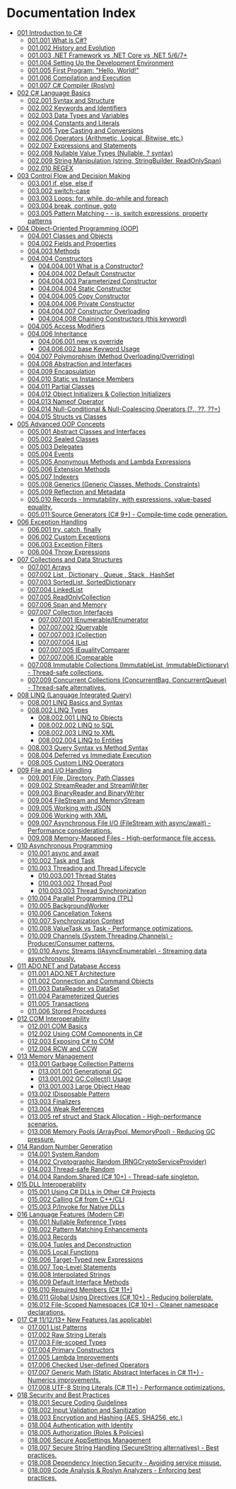 ﻿# Documentation Index

- [001 Introduction to C#](001_Introduction-to-C-Sharp/index.md)
  - [001.001 What is C#?](001_Introduction-to-C-Sharp/001.001.What-is-C-Sharp.md)
  - [001.002 History and Evolution](001_Introduction-to-C-Sharp/001.002.History-and-Evolution.md)
  - [001.003 .NET Framework vs .NET Core vs .NET 5/6/7+](001_Introduction-to-C-Sharp/001.003..NET-Framework-vs-.NET-Core-vs-.NET-5_6_7.md)
  - [001.004 Setting Up the Development Environment](001_Introduction-to-C-Sharp/001.004.Setting-Up-the-Development-Environment.md)
  - [001.005 First Program: "Hello, World!"](001_Introduction-to-C-Sharp/001.005.First-Program-Hello-World.md)
  - [001.006 Compilation and Execution](001_Introduction-to-C-Sharp/001.006.Compilation-and-Execution.md)
  - [001.007 C# Compiler (Roslyn)](001_Introduction-to-C-Sharp/001.007.C-Sharp-Compiler-(Roslyn).md)
- [002 C# Language Basics](002_C-Sharp-Language-Basics/index.md)
  - [002.001 Syntax and Structure](002_C-Sharp-Language-Basics/002.001.Syntax-and-Structure.md)
  - [002.002 Keywords and Identifiers](002_C-Sharp-Language-Basics/002.002.Keywords-and-Identifiers.md)
  - [002.003 Data Types and Variables](002_C-Sharp-Language-Basics/002.003.Data-Types-and-Variables.md)
  - [002.004 Constants and Literals](002_C-Sharp-Language-Basics/002.004.Constants-and-Literals.md)
  - [002.005 Type Casting and Conversions](002_C-Sharp-Language-Basics/002.005.Type-Casting-and-Conversions.md)
  - [002.006 Operators (Arithmetic, Logical, Bitwise, etc.)](002_C-Sharp-Language-Basics/002.006.Operators-(Arithmetic-Logical-Bitwise-etc.).md)
  - [002.007 Expressions and Statements](002_C-Sharp-Language-Basics/002.007.Expressions-and-Statements.md)
  - [002.008 Nullable Value Types (Nullable<T>, ? syntax)](002_C-Sharp-Language-Basics/002.008.Nullable-Value-Types-(Nullable_T_-syntax).md)
  - [002.009 String Manipulation (string, StringBuilder, ReadOnlySpan<char>)](002_C-Sharp-Language-Basics/002.009.String-Manipulation-(string-StringBuilder-ReadOnlySpan_char_).md)
  - [002.010 REGEX](002_C-Sharp-Language-Basics/002.010.REGEX.md)
- [003 Control Flow and Decision Making](003_Control-Flow-and-Decision-Making/index.md)
  - [003.001 if, else, else if](003_Control-Flow-and-Decision-Making/003.001.if-else-else-if.md)
  - [003.002 switch-case](003_Control-Flow-and-Decision-Making/003.002.switch-case.md)
  - [003.003 Loops: for, while, do-while and foreach](003_Control-Flow-and-Decision-Making/003.003.Loops-for-while-do-while-and-foreach.md)
  - [003.004 break, continue, goto](003_Control-Flow-and-Decision-Making/003.004.break-continue-goto.md)
  - [003.005 Pattern Matching - - is, switch expressions, property patterns](003_Control-Flow-and-Decision-Making/003.005.Pattern-Matching-----is-switch-expressions-property-patterns.md)
- [004 Object-Oriented Programming (OOP)](004_Object-Oriented-Programming-(OOP)/index.md)
  - [004.001 Classes and Objects](004_Object-Oriented-Programming-(OOP)/004.001.Classes-and-Objects.md)
  - [004.002 Fields and Properties](004_Object-Oriented-Programming-(OOP)/004.002.Fields-and-Properties.md)
  - [004.003 Methods](004_Object-Oriented-Programming-(OOP)/004.003.Methods.md)
  - [004.004 Constructors](004_Object-Oriented-Programming-(OOP)/004.004_Constructors/index.md)
    - [004.004.001 What is a Constructor?](004_Object-Oriented-Programming-(OOP)/004.004_Constructors/004.004.001.What-is-a-Constructor.md)
    - [004.004.002 Default Constructor](004_Object-Oriented-Programming-(OOP)/004.004_Constructors/004.004.002.Default-Constructor.md)
    - [004.004.003 Parameterized Constructor](004_Object-Oriented-Programming-(OOP)/004.004_Constructors/004.004.003.Parameterized-Constructor.md)
    - [004.004.004 Static Constructor](004_Object-Oriented-Programming-(OOP)/004.004_Constructors/004.004.004.Static-Constructor.md)
    - [004.004.005 Copy Constructor](004_Object-Oriented-Programming-(OOP)/004.004_Constructors/004.004.005.Copy-Constructor.md)
    - [004.004.006 Private Constructor](004_Object-Oriented-Programming-(OOP)/004.004_Constructors/004.004.006.Private-Constructor.md)
    - [004.004.007 Constructor Overloading](004_Object-Oriented-Programming-(OOP)/004.004_Constructors/004.004.007.Constructor-Overloading.md)
    - [004.004.008 Chaining Constructors (this keyword)](004_Object-Oriented-Programming-(OOP)/004.004_Constructors/004.004.008.Chaining-Constructors-(this-keyword).md)
  - [004.005 Access Modifiers](004_Object-Oriented-Programming-(OOP)/004.005.Access-Modifiers.md)
  - [004.006 Inheritance](004_Object-Oriented-Programming-(OOP)/004.006_Inheritance/index.md)
    - [004.006.001 new vs override](004_Object-Oriented-Programming-(OOP)/004.006_Inheritance/004.006.001.new-vs-override.md)
    - [004.006.002 base Keyword Usage](004_Object-Oriented-Programming-(OOP)/004.006_Inheritance/004.006.002.base-Keyword-Usage.md)
  - [004.007 Polymorphism (Method Overloading/Overriding)](004_Object-Oriented-Programming-(OOP)/004.007.Polymorphism-(Method-Overloading_Overriding).md)
  - [004.008 Abstraction and Interfaces](004_Object-Oriented-Programming-(OOP)/004.008.Abstraction-and-Interfaces.md)
  - [004.009 Encapsulation](004_Object-Oriented-Programming-(OOP)/004.009.Encapsulation.md)
  - [004.010 Static vs Instance Members](004_Object-Oriented-Programming-(OOP)/004.010.Static-vs-Instance-Members.md)
  - [004.011 Partial Classes](004_Object-Oriented-Programming-(OOP)/004.011.Partial-Classes.md)
  - [004.012 Object Initializers & Collection Initializers](004_Object-Oriented-Programming-(OOP)/004.012.Object-Initializers-Collection-Initializers.md)
  - [004.013 Nameof Operator](004_Object-Oriented-Programming-(OOP)/004.013.Nameof-Operator.md)
  - [004.014 Null-Conditional & Null-Coalescing Operators (?., ??, ??=)](004_Object-Oriented-Programming-(OOP)/004.014.Null-Conditional-Null-Coalescing-Operators-(.-).md)
  - [004.015 Structs vs Classes](004_Object-Oriented-Programming-(OOP)/004.015.Structs-vs-Classes.md)
- [005 Advanced OOP Concepts](005_Advanced-OOP-Concepts/index.md)
  - [005.001 Abstract Classes and Interfaces](005_Advanced-OOP-Concepts/005.001.Abstract-Classes-and-Interfaces.md)
  - [005.002 Sealed Classes](005_Advanced-OOP-Concepts/005.002.Sealed-Classes.md)
  - [005.003 Delegates](005_Advanced-OOP-Concepts/005.003.Delegates.md)
  - [005.004 Events](005_Advanced-OOP-Concepts/005.004.Events.md)
  - [005.005 Anonymous Methods and Lambda Expressions](005_Advanced-OOP-Concepts/005.005.Anonymous-Methods-and-Lambda-Expressions.md)
  - [005.006 Extension Methods](005_Advanced-OOP-Concepts/005.006.Extension-Methods.md)
  - [005.007 Indexers](005_Advanced-OOP-Concepts/005.007.Indexers.md)
  - [005.008 Generics (Generic Classes, Methods, Constraints)](005_Advanced-OOP-Concepts/005.008.Generics-(Generic-Classes-Methods-Constraints).md)
  - [005.009 Reflection and Metadata](005_Advanced-OOP-Concepts/005.009.Reflection-and-Metadata.md)
  - [005.010 Records - Immutability, with expressions, value-based equality.](005_Advanced-OOP-Concepts/005.010.Records---Immutability-with-expressions-value-based-equality..md)
  - [005.011 Source Generators (C# 9+) - Compile-time code generation.](005_Advanced-OOP-Concepts/005.011.Source-Generators-(C-Sharp-9)---Compile-time-code-generation..md)
- [006 Exception Handling](006_Exception-Handling/index.md)
  - [006.001 try, catch, finally](006_Exception-Handling/006.001.try-catch-finally.md)
  - [006.002 Custom Exceptions](006_Exception-Handling/006.002.Custom-Exceptions.md)
  - [006.003 Exception Filters](006_Exception-Handling/006.003.Exception-Filters.md)
  - [006.004 Throw Expressions](006_Exception-Handling/006.004.Throw-Expressions.md)
- [007 Collections and Data Structures](007_Collections-and-Data-Structures/index.md)
  - [007.001 Arrays](007_Collections-and-Data-Structures/007.001.Arrays.md)
  - [007.002 List , Dictionary , Queue , Stack , HashSet](007_Collections-and-Data-Structures/007.002.List-Dictionary-Queue-Stack-HashSet.md)
  - [007.003 SortedList, SortedDictionary](007_Collections-and-Data-Structures/007.003.SortedList-SortedDictionary.md)
  - [007.004 LinkedList](007_Collections-and-Data-Structures/007.004.LinkedList.md)
  - [007.005 ReadOnlyCollection](007_Collections-and-Data-Structures/007.005.ReadOnlyCollection.md)
  - [007.006 Span  and Memory](007_Collections-and-Data-Structures/007.006.Span-and-Memory.md)
  - [007.007 Collection Interfaces](007_Collections-and-Data-Structures/007.007_Collection-Interfaces/index.md)
    - [007.007.001 IEnumerable/IEnumerator](007_Collections-and-Data-Structures/007.007_Collection-Interfaces/007.007.001.IEnumerable_IEnumerator.md)
    - [007.007.002 IQueryable](007_Collections-and-Data-Structures/007.007_Collection-Interfaces/007.007.002.IQueryable.md)
    - [007.007.003 ICollection](007_Collections-and-Data-Structures/007.007_Collection-Interfaces/007.007.003.ICollection.md)
    - [007.007.004 IList](007_Collections-and-Data-Structures/007.007_Collection-Interfaces/007.007.004.IList.md)
    - [007.007.005 IEqualityComparer](007_Collections-and-Data-Structures/007.007_Collection-Interfaces/007.007.005.IEqualityComparer.md)
    - [007.007.006 IComparable](007_Collections-and-Data-Structures/007.007_Collection-Interfaces/007.007.006.IComparable.md)
  - [007.008 Immutable Collections (ImmutableList, ImmutableDictionary) - Thread-safe collections.](007_Collections-and-Data-Structures/007.008.Immutable-Collections-(ImmutableList-ImmutableDictionary)---Thread-safe-collections..md)
  - [007.009 Concurrent Collections (ConcurrentBag, ConcurrentQueue) - Thread-safe alternatives.](007_Collections-and-Data-Structures/007.009.Concurrent-Collections-(ConcurrentBag-ConcurrentQueue)---Thread-safe-alternatives..md)
- [008 LINQ (Language Integrated Query)](008_LINQ-(Language-Integrated-Query)/index.md)
  - [008.001 LINQ Basics and Syntax](008_LINQ-(Language-Integrated-Query)/008.001.LINQ-Basics-and-Syntax.md)
  - [008.002 LINQ Types](008_LINQ-(Language-Integrated-Query)/008.002_LINQ-Types/index.md)
    - [008.002.001 LINQ to Objects](008_LINQ-(Language-Integrated-Query)/008.002_LINQ-Types/008.002.001.LINQ-to-Objects.md)
    - [008.002.002 LINQ to SQL](008_LINQ-(Language-Integrated-Query)/008.002_LINQ-Types/008.002.002.LINQ-to-SQL.md)
    - [008.002.003 LINQ to XML](008_LINQ-(Language-Integrated-Query)/008.002_LINQ-Types/008.002.003.LINQ-to-XML.md)
    - [008.002.004 LINQ to Entities](008_LINQ-(Language-Integrated-Query)/008.002_LINQ-Types/008.002.004.LINQ-to-Entities.md)
  - [008.003 Query Syntax vs Method Syntax](008_LINQ-(Language-Integrated-Query)/008.003.Query-Syntax-vs-Method-Syntax.md)
  - [008.004 Deferred vs Immediate Execution](008_LINQ-(Language-Integrated-Query)/008.004.Deferred-vs-Immediate-Execution.md)
  - [008.005 Custom LINQ Operators](008_LINQ-(Language-Integrated-Query)/008.005.Custom-LINQ-Operators.md)
- [009 File and I/O Handling](009_File-and-I_O-Handling/index.md)
  - [009.001 File, Directory, Path Classes](009_File-and-I_O-Handling/009.001.File-Directory-Path-Classes.md)
  - [009.002 StreamReader and StreamWriter](009_File-and-I_O-Handling/009.002.StreamReader-and-StreamWriter.md)
  - [009.003 BinaryReader and BinaryWriter](009_File-and-I_O-Handling/009.003.BinaryReader-and-BinaryWriter.md)
  - [009.004 FileStream and MemoryStream](009_File-and-I_O-Handling/009.004.FileStream-and-MemoryStream.md)
  - [009.005 Working with JSON](009_File-and-I_O-Handling/009.005.Working-with-JSON.md)
  - [009.006 Working with XML](009_File-and-I_O-Handling/009.006.Working-with-XML.md)
  - [009.007 Asynchronous File I/O (FileStream with async/await) - Performance considerations.](009_File-and-I_O-Handling/009.007.Asynchronous-File-I_O-(FileStream-with-async_await)---Performance-considerations..md)
  - [009.008 Memory-Mapped Files - High-performance file access.](009_File-and-I_O-Handling/009.008.Memory-Mapped-Files---High-performance-file-access..md)
- [010 Asynchronous Programming](010_Asynchronous-Programming/index.md)
  - [010.001 async and await](010_Asynchronous-Programming/010.001.async-and-await.md)
  - [010.002 Task and Task](010_Asynchronous-Programming/010.002.Task-and-Task.md)
  - [010.003 Threading and Thread Lifecycle](010_Asynchronous-Programming/010.003_Threading-and-Thread-Lifecycle/index.md)
    - [010.003.001 Thread States](010_Asynchronous-Programming/010.003_Threading-and-Thread-Lifecycle/010.003.001.Thread-States.md)
    - [010.003.002 Thread Pool](010_Asynchronous-Programming/010.003_Threading-and-Thread-Lifecycle/010.003.002.Thread-Pool.md)
    - [010.003.003 Thread Synchronization](010_Asynchronous-Programming/010.003_Threading-and-Thread-Lifecycle/010.003.003.Thread-Synchronization.md)
  - [010.004 Parallel Programming (TPL)](010_Asynchronous-Programming/010.004.Parallel-Programming-(TPL).md)
  - [010.005 BackgroundWorker](010_Asynchronous-Programming/010.005.BackgroundWorker.md)
  - [010.006 Cancellation Tokens](010_Asynchronous-Programming/010.006.Cancellation-Tokens.md)
  - [010.007 Synchronization Context](010_Asynchronous-Programming/010.007.Synchronization-Context.md)
  - [010.008 ValueTask vs Task - Performance optimizations.](010_Asynchronous-Programming/010.008.ValueTask-vs-Task---Performance-optimizations..md)
  - [010.009 Channels (System.Threading.Channels) - Producer/Consumer patterns.](010_Asynchronous-Programming/010.009.Channels-(System.Threading.Channels)---Producer_Consumer-patterns..md)
  - [010.010 Async Streams (IAsyncEnumerable) - Streaming data asynchronously.](010_Asynchronous-Programming/010.010.Async-Streams-(IAsyncEnumerable)---Streaming-data-asynchronously..md)
- [011 ADO.NET and Database Access](011_ADO.NET-and-Database-Access/index.md)
  - [011.001 ADO.NET Architecture](011_ADO.NET-and-Database-Access/011.001.ADO.NET-Architecture.md)
  - [011.002 Connection and Command Objects](011_ADO.NET-and-Database-Access/011.002.Connection-and-Command-Objects.md)
  - [011.003 DataReader vs DataSet](011_ADO.NET-and-Database-Access/011.003.DataReader-vs-DataSet.md)
  - [011.004 Parameterized Queries](011_ADO.NET-and-Database-Access/011.004.Parameterized-Queries.md)
  - [011.005 Transactions](011_ADO.NET-and-Database-Access/011.005.Transactions.md)
  - [011.006 Stored Procedures](011_ADO.NET-and-Database-Access/011.006.Stored-Procedures.md)
- [012 COM Interoperability](012_COM-Interoperability/index.md)
  - [012.001 COM Basics](012_COM-Interoperability/012.001.COM-Basics.md)
  - [012.002 Using COM Components in C#](012_COM-Interoperability/012.002.Using-COM-Components-in-C-Sharp.md)
  - [012.003 Exposing C# to COM](012_COM-Interoperability/012.003.Exposing-C-Sharp-to-COM.md)
  - [012.004 RCW and CCW](012_COM-Interoperability/012.004.RCW-and-CCW.md)
- [013 Memory Management](013_Memory-Management/index.md)
  - [013.001 Garbage Collection Patterns](013_Memory-Management/013.001_Garbage-Collection-Patterns/index.md)
    - [013.001.001 Generational GC](013_Memory-Management/013.001_Garbage-Collection-Patterns/013.001.001.Generational-GC.md)
    - [013.001.002 GC.Collect() Usage](013_Memory-Management/013.001_Garbage-Collection-Patterns/013.001.002.GC.Collect()-Usage.md)
    - [013.001.003 Large Object Heap](013_Memory-Management/013.001_Garbage-Collection-Patterns/013.001.003.Large-Object-Heap.md)
  - [013.002 IDisposable Pattern](013_Memory-Management/013.002.IDisposable-Pattern.md)
  - [013.003 Finalizers](013_Memory-Management/013.003.Finalizers.md)
  - [013.004 Weak References](013_Memory-Management/013.004.Weak-References.md)
  - [013.005 ref struct and Stack Allocation - High-performance scenarios.](013_Memory-Management/013.005.ref-struct-and-Stack-Allocation---High-performance-scenarios..md)
  - [013.006 Memory Pools (ArrayPool<T>, MemoryPool<T>) - Reducing GC pressure.](013_Memory-Management/013.006.Memory-Pools-(ArrayPool_T_-MemoryPool_T_)---Reducing-GC-pressure..md)
- [014 Random Number Generation](014_Random-Number-Generation/index.md)
  - [014.001 System.Random](014_Random-Number-Generation/014.001.System.Random.md)
  - [014.002 Cryptographic Random (RNGCryptoServiceProvider)](014_Random-Number-Generation/014.002.Cryptographic-Random-(RNGCryptoServiceProvider).md)
  - [014.003 Thread-safe Random](014_Random-Number-Generation/014.003.Thread-safe-Random.md)
  - [014.004 Random.Shared (C# 10+) - Thread-safe singleton.](014_Random-Number-Generation/014.004.Random.Shared-(C-Sharp-10)---Thread-safe-singleton..md)
- [015 DLL Interoperability](015_DLL-Interoperability/index.md)
  - [015.001 Using C# DLLs in Other C# Projects](015_DLL-Interoperability/015.001.Using-C-Sharp-DLLs-in-Other-C-Sharp-Projects.md)
  - [015.002 Calling C# from C++/CLI](015_DLL-Interoperability/015.002.Calling-C-Sharp-from-C_CLI.md)
  - [015.003 P/Invoke for Native DLLs](015_DLL-Interoperability/015.003.P_Invoke-for-Native-DLLs.md)
- [016 Language Features (Modern C#)](016_Language-Features-(Modern-C-Sharp)/index.md)
  - [016.001 Nullable Reference Types](016_Language-Features-(Modern-C-Sharp)/016.001.Nullable-Reference-Types.md)
  - [016.002 Pattern Matching Enhancements](016_Language-Features-(Modern-C-Sharp)/016.002.Pattern-Matching-Enhancements.md)
  - [016.003 Records](016_Language-Features-(Modern-C-Sharp)/016.003.Records.md)
  - [016.004 Tuples and Deconstruction](016_Language-Features-(Modern-C-Sharp)/016.004.Tuples-and-Deconstruction.md)
  - [016.005 Local Functions](016_Language-Features-(Modern-C-Sharp)/016.005.Local-Functions.md)
  - [016.006 Target-Typed new Expressions](016_Language-Features-(Modern-C-Sharp)/016.006.Target-Typed-new-Expressions.md)
  - [016.007 Top-Level Statements](016_Language-Features-(Modern-C-Sharp)/016.007.Top-Level-Statements.md)
  - [016.008 Interpolated Strings](016_Language-Features-(Modern-C-Sharp)/016.008.Interpolated-Strings.md)
  - [016.009 Default Interface Methods](016_Language-Features-(Modern-C-Sharp)/016.009.Default-Interface-Methods.md)
  - [016.010 Required Members (C# 11+)](016_Language-Features-(Modern-C-Sharp)/016.010.Required-Members-(C-Sharp-11).md)
  - [016.011 Global Using Directives (C# 10+) - Reducing boilerplate.](016_Language-Features-(Modern-C-Sharp)/016.011.Global-Using-Directives-(C-Sharp-10)---Reducing-boilerplate..md)
  - [016.012 File-Scoped Namespaces (C# 10+) - Cleaner namespace declarations.](016_Language-Features-(Modern-C-Sharp)/016.012.File-Scoped-Namespaces-(C-Sharp-10)---Cleaner-namespace-declarations..md)
- [017 C# 11/12/13+ New Features (as applicable)](017_C-Sharp-11_12_13-New-Features-(as-applicable)/index.md)
  - [017.001 List Patterns](017_C-Sharp-11_12_13-New-Features-(as-applicable)/017.001.List-Patterns.md)
  - [017.002 Raw String Literals](017_C-Sharp-11_12_13-New-Features-(as-applicable)/017.002.Raw-String-Literals.md)
  - [017.003 File-scoped Types](017_C-Sharp-11_12_13-New-Features-(as-applicable)/017.003.File-scoped-Types.md)
  - [017.004 Primary Constructors](017_C-Sharp-11_12_13-New-Features-(as-applicable)/017.004.Primary-Constructors.md)
  - [017.005 Lambda Improvements](017_C-Sharp-11_12_13-New-Features-(as-applicable)/017.005.Lambda-Improvements.md)
  - [017.006 Checked User-defined Operators](017_C-Sharp-11_12_13-New-Features-(as-applicable)/017.006.Checked-User-defined-Operators.md)
  - [017.007 Generic Math (Static Abstract Interfaces in C# 11+) - Numerics improvements.](017_C-Sharp-11_12_13-New-Features-(as-applicable)/017.007.Generic-Math-(Static-Abstract-Interfaces-in-C-Sharp-11)---Numerics-improvements..md)
  - [017.008 UTF-8 String Literals (C# 11+) - Performance optimizations.](017_C-Sharp-11_12_13-New-Features-(as-applicable)/017.008.UTF-8-String-Literals-(C-Sharp-11)---Performance-optimizations..md)
- [018 Security and Best Practices](018_Security-and-Best-Practices/index.md)
  - [018.001 Secure Coding Guidelines](018_Security-and-Best-Practices/018.001.Secure-Coding-Guidelines.md)
  - [018.002 Input Validation and Sanitization](018_Security-and-Best-Practices/018.002.Input-Validation-and-Sanitization.md)
  - [018.003 Encryption and Hashing (AES, SHA256, etc.)](018_Security-and-Best-Practices/018.003.Encryption-and-Hashing-(AES-SHA256-etc.).md)
  - [018.004 Authentication with Identity](018_Security-and-Best-Practices/018.004.Authentication-with-Identity.md)
  - [018.005 Authorization (Roles & Policies)](018_Security-and-Best-Practices/018.005.Authorization-(Roles-Policies).md)
  - [018.006 Secure AppSettings Management](018_Security-and-Best-Practices/018.006.Secure-AppSettings-Management.md)
  - [018.007 Secure String Handling (SecureString alternatives) - Best practices.](018_Security-and-Best-Practices/018.007.Secure-String-Handling-(SecureString-alternatives)---Best-practices..md)
  - [018.008 Dependency Injection Security - Avoiding service misuse.](018_Security-and-Best-Practices/018.008.Dependency-Injection-Security---Avoiding-service-misuse..md)
  - [018.009 Code Analysis & Roslyn Analyzers - Enforcing best practices.](018_Security-and-Best-Practices/018.009.Code-Analysis-Roslyn-Analyzers---Enforcing-best-practices..md)

